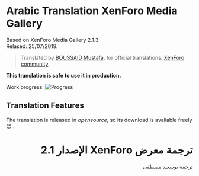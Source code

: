 # Arabic Translation XenForo Media Gallery

Based on XenForo Media Gallery 2.1.3.<br />
Relased: 25/07/2019.

>Translated by [BOUSSAID Mustafa](https://github.com/boussaid), for official translations: [XenForo community](https://xenforo.com/community/resources/arabic-language-for-xenforo-media-gallery.6162/)

**This translation is safe to use it in production.**

Work progress: ![Progress](http://progressed.io/bar/100)

## Translation Features
The translation is released in *opensource*, so its download is available freely :blush: .

# <div dir="rtl">ترجمة معرض XenForo الإصدار 2.1</div>

<div dir="rtl">ترجمة بوسعيد مصطفى</div>
